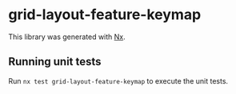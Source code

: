 # grid-layout-feature-keymap

This library was generated with [Nx](https://nx.dev).

## Running unit tests

Run `nx test grid-layout-feature-keymap` to execute the unit tests.
